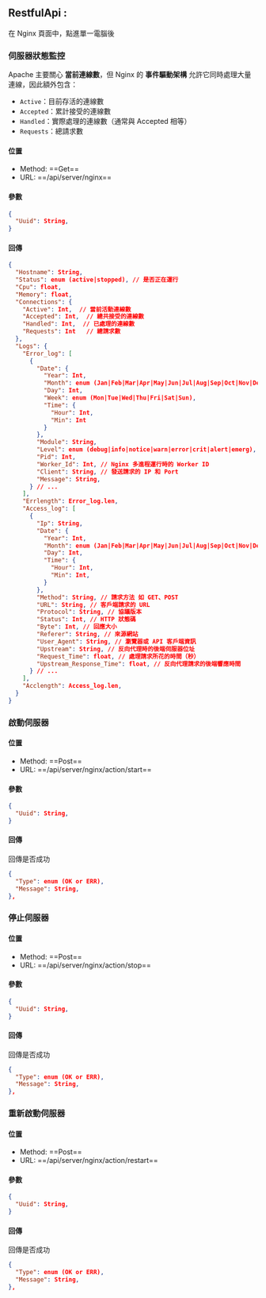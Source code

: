 ## RestfulApi :

在 Nginx 頁面中，點進單一電腦後

### 伺服器狀態監控

Apache 主要關心 **當前連線數**，但 Nginx 的 **事件驅動架構** 允許它同時處理大量連線，因此額外包含：

- `Active`：目前存活的連線數
- `Accepted`：累計接受的連線數
- `Handled`：實際處理的連線數（通常與 Accepted 相等）
- `Requests`：總請求數

#### 位置

- Method: ==Get==
- URL: ==/api/server/nginx==

#### 參數

```Json
{
  "Uuid": String,
}
```

#### 回傳

```json
{
  "Hostname": String,
  "Status": enum (active|stopped), // 是否正在運行
  "Cpu": float,
  "Memory": float,
  "Connections": {
    "Active": Int,  // 當前活動連線數
    "Accepted": Int,  // 總共接受的連線數
    "Handled": Int,  // 已處理的連線數
    "Requests": Int   // 總請求數
  },
  "Logs": {
    "Error_log": [
      {
        "Date": {
          "Year": Int,
          "Month": enum (Jan|Feb|Mar|Apr|May|Jun|Jul|Aug|Sep|Oct|Nov|Dec),
          "Day": Int,
          "Week": enum (Mon|Tue|Wed|Thu|Fri|Sat|Sun),
          "Time": {
            "Hour": Int,
            "Min": Int
          }
        },
        "Module": String,
        "Level": enum (debug|info|notice|warn|error|crit|alert|emerg),
        "Pid": Int,
        "Worker_Id": Int, // Nginx 多進程運行時的 Worker ID
        "Client": String, // 發送請求的 IP 和 Port
        "Message": String,
      } // ...
    ],
    "Errlength": Error_log.len,
    "Access_log": [
      {
        "Ip": String,
        "Date": {
          "Year": Int,
          "Month": enum (Jan|Feb|Mar|Apr|May|Jun|Jul|Aug|Sep|Oct|Nov|Dec),
          "Day": Int,
          "Time": {
            "Hour": Int,
            "Min": Int,
          }
        },
        "Method": String, // 請求方法 如 GET、POST
        "URL": String, // 客戶端請求的 URL
        "Protocol": String, // 協議版本
        "Status": Int, // HTTP 狀態碼
        "Byte": Int, // 回應大小
        "Referer": String, // 來源網站
        "User_Agent": String, // 瀏覽器或 API 客戶端資訊
        "Upstream": String, // 反向代理時的後端伺服器位址
        "Request_Time": float, // 處理請求所花的時間（秒）
        "Upstream_Response_Time": float, // 反向代理請求的後端響應時間
      } // ...
    ],
    "Acclength": Access_log.len,
  }
}
```

### 啟動伺服器

#### 位置

- Method: ==Post==
- URL: ==/api/server/nginx/action/start==

#### 參數

```Json
{
  "Uuid": String,
}
```

#### 回傳

回傳是否成功

```json
{
  "Type": enum (OK or ERR),
  "Message": String,
},
```

### 停止伺服器

#### 位置

- Method: ==Post==
- URL: ==/api/server/nginx/action/stop==

#### 參數

```Json
{
  "Uuid": String,
}
```

#### 回傳

回傳是否成功

```json
{
  "Type": enum (OK or ERR),
  "Message": String,
},
```

### 重新啟動伺服器

#### 位置

- Method: ==Post==
- URL: ==/api/server/nginx/action/restart==

#### 參數

```Json
{
  "Uuid": String,
}
```

#### 回傳

回傳是否成功

```json
{
  "Type": enum (OK or ERR),
  "Message": String,
},
```
